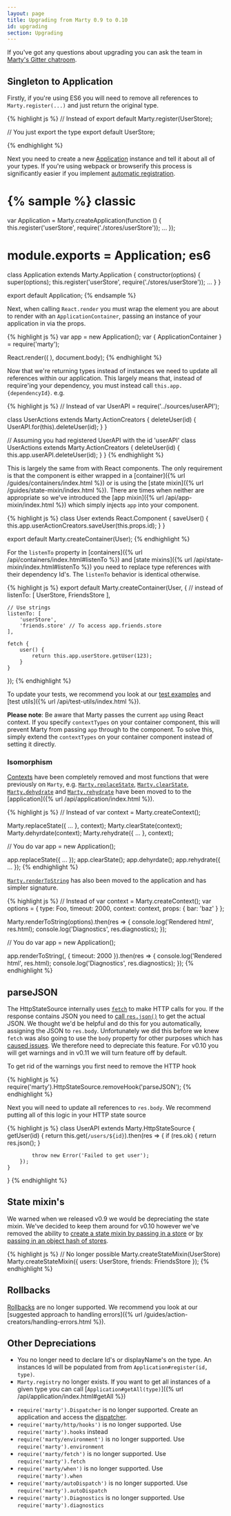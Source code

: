 ```yaml
---
layout: page
title: Upgrading from Marty 0.9 to 0.10
id: upgrading
section: Upgrading
---
```


If you've got any questions about upgrading you can ask the team in [Marty's Gitter chatroom](https://gitter.im/martyjs/marty).

<h2 id="singleton">Singleton to Application</h2>

Firstly, if you're using ES6 you will need to remove all references to ``Marty.register(...)`` and just return the original type.

{% highlight js %}
// Instead of
export default Marty.register(UserStore);

// You just export the type
export default UserStore;

{% endhighlight %}

Next you need to create a new <a href="{% url /guides/application/index.html %}">Application</a> instance and tell it about all of your types. If you're using webpack or browserify this process is significantly easier if you implement <a href="{% url /guides/application/automatic-registration.html %}">automatic registration</a>.

{% sample %}
classic
=======
var Application = Marty.createApplication(function () {
    this.register('userStore', require('./stores/userStore'));
    ...
});

module.exports = Application;
es6
===
class Application extends Marty.Application {
    constructor(options) {
        super(options);
        this.register('userStore', require('./stores/userStore'));
        ...
    }
}

export default Application;
{% endsample %}

Next, when calling `React.render` you must wrap the element you are about to render with an `ApplicationContainer`, passing an instance of your application in via the props.

{% highlight js %}
var app = new Application();
var { ApplicationContainer }  = require('marty');

React.render((
    <ApplicationContainer app={app}>
        <User id={123} />
    </ApplicationContainer>
), document.body);
{% endhighlight %}

Now that we're returning types instead of instances we need to update all references within our application. This largely means that, instead of require'ing your dependency, you must instead call `this.app.{dependencyId}`. e.g.

{% highlight js %}
// Instead of
var UserAPI = require('../sources/userAPI');

class UserActions extends Marty.ActionCreators {
    deleteUser(id) {
        UserAPI.for(this).deleteUser(id);
    }
}

// Assuming you had registered UserAPI with the id 'userAPI'
class UserActions extends Marty.ActionCreators {
    deleteUser(id) {
        this.app.userAPI.deleteUser(id);
    }
}
{% endhighlight %}

This is largely the same from with React components. The only requirement is that the component is either wrapped in a [container]({% url /guides/containers/index.html %}) or is using the [state mixin]({% url /guides/state-mixin/index.html %}). There are times when neither are appropriate so we've introduced the [app mixin]({% url /api/app-mixin/index.html %}) which simply injects `app` into your component.

{% highlight js %}
class User extends React.Component {
    saveUser() {
        this.app.userActionCreators.saveUser(this.props.id);
    }
}

export default Marty.createContainer(User);
{% endhighlight %}

For the `listenTo` property in [containers]({% url /api/containers/index.html#listenTo %}) and [state mixins]({% url /api/state-mixin/index.html#listenTo %}) you need to replace type references with their dependency Id's. The `listenTo` behavior is identical otherwise.

{% highlight js %}
export default Marty.createContainer(User, {
    // instead of
    listenTo: [
        UserStore,
        FriendsStore
    ],

    // Use strings
    listenTo: [
        'userStore',
        'friends.store' // To access app.friends.store
    ],

    fetch {
        user() {
            return this.app.userStore.getUser(123);
        }
    }
});
{% endhighlight %}

To update your tests, we recommend you look at our [test examples](https://github.com/martyjs/marty-test-examples) and [test utils]({% url /api/test-utils/index.html %}).

**Please note**: Be aware that Marty passes the current `app` using React context. If you specify `contextTypes` on your container component, this will prevent Marty from passing `app` through to the component. To solve this, simply extend the `contextTypes` on your container component instead of setting it directly.

<h3 id="isomorphism">Isomorphism</h3>

[Contexts](http://martyjs.org/v/0.9.16/api/context/index.html) have been completely removed and most functions that were previously on `Marty`, e.g. [`Marty.replaceState`](http://martyjs.org/v/0.9.16/api/top-level-api/#replaceState), [`Marty.clearState`](http://martyjs.org/v/0.9.16/api/top-level-api/#clearState), [`Marty.dehydrate`](http://martyjs.org/v/0.9.16/api/top-level-api/#dehydrate) and [`Marty.rehydrate`](http://martyjs.org/v/0.9.16/api/top-level-api/#rehydrate)  have been moved to to the [application]({% url /api/application/index.html %}).

{% highlight js %}
// Instead of
var context = Marty.createContext();

Marty.replaceState({ ... }, context);
Marty.clearState(context);
Marty.dehyrdate(context);
Marty.rehydrate({ ... }, context);

// You do
var app = new Application();

app.replaceState({ ... });
app.clearState();
app.dehyrdate();
app.rehydrate({ ... });
{% endhighlight %}

[`Marty.renderToString`](http://martyjs.org/v/0.9.16/api/top-level-api/#renderToString) has also been moved to the application and has simpler signature.

{% highlight js %}
// Instead of
var context = Marty.createContext();
var options = {
  type: Foo,
  timeout: 2000,
  context: context,
  props: { bar: 'baz' }
};

Marty.renderToString(options).then(res => {
  console.log('Rendered html', res.html);
  console.log('Diagnostics', res.diagnostics);
});

// You do
var app = new Application();

app.renderToString(<Foo bar='baz' />, { timeout: 2000 }).then(res => {
  console.log('Rendered html', res.html);
  console.log('Diagnostics', res.diagnostics);
});
{% endhighlight %}

<h2 id="parseJSON">parseJSON</h2>

The HttpStateSource internally uses [`fetch`](https://fetch.spec.whatwg.org/) to make HTTP calls for you. If the response contains JSON you need to [call `res.json()`](https://github.com/github/fetch#json) to get the actual JSON. We thought we'd be helpful and do this for you automatically, assigning the JSON to `res.body`. Unfortunately we did this before we knew `fetch` was also going to use the `body` property for other purposes which has [caused issues](https://github.com/martyjs/marty/issues/268). We therefore need to depreciate this feature. For v0.10 you will get warnings and in v0.11 we will turn feature off by default.

To get rid of the warnings you first need to remove the HTTP hook

{% highlight js %}
require('marty').HttpStateSource.removeHook('parseJSON');
{% endhighlight %}

Next you will need to update all references to `res.body`. We recommend putting all of this logic in your HTTP state source

{% highlight js %}
class UserAPI extends Marty.HttpStateSource {
    getUser(id) {
        return this.get(`/users/${id}`).then(res => {
            if (res.ok) {
                return res.json();
            }

            throw new Error('Failed to get user');
        });
    }
}
{% endhighlight %}

<h2 id="state-mixin">State mixin's</h2>

We warned when we released v0.9 we would be depreciating the state mixin. We've decided to keep them around for v0.10 however we've removed the ability to [create a state mixin by passing in a store](http://martyjs.org/v/0.9.16/api/state-mixin/index.html#stores) or [by passing in an object hash of stores](http://martyjs.org/v/0.9.16/api/state-mixin/index.html#stores).

{% highlight js %}
// No longer possible
Marty.createStateMixin(UserStore)
Marty.createStateMixin({
    users: UserStore,
    friends: FriendsStore
});
{% endhighlight %}

<h2 id="rollbacks">Rollbacks</h2>

[Rollbacks](http://martyjs.org/v/0.9.16/api/stores/index.html#rollback) are no longer supported. We recommend you look at our [suggested approach to handling errors]({% url /guides/action-creators/handling-errors.html %}).

<h2 id="other">Other Depreciations</h2>

* You no longer need to declare Id's or displayName's on the type. An instances Id will be populated from from `Application#register(id, type)`.
* `Marty.registry` no longer exists. If you want to get all instances of a given type you can call [`Application#getAll(type)`]({% url /api/application/index.html#getAll %})
- `require('marty').Dispatcher` is no longer supported. Create an application and access the [dispatcher](http://martyjs.org/api/application/index.html#dispatcher).
- `require('marty/http/hooks')` is no longer supported. Use `require('marty').hooks` instead
- `require('marty/environment')` is no longer supported. Use `require('marty').environment`
- `require('marty/fetch')` is no longer supported. Use `require('marty').fetch`
- `require('marty/when')` is no longer supported. Use `require('marty').when`
- `require('marty/autoDispatch')` is no longer supported. Use `require('marty').autoDispatch`
- `require('marty').Diagnostics` is no longer supported. Use `require('marty').diagnostics`
